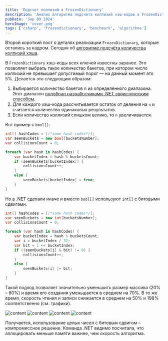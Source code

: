 ```yaml
---
title: 'Подсчет коллизий в FrozenDictionary'
description: 'Анализ алгоритма подсчета коллизий хэш-кодов в FrozenDictionary и его оптимизации с помощью битовых операций'
pubDate: 'Sep 09 2024'
heroImage: 'cover.png'
tags: ['csharp', 'frozendictionary', 'benchmark', 'algorithms']
---
```


Второй короткий пост о деталях реализации `FrozenDictionary`, которые остались за кадром. Сегодня об [алгоритме подсчёта количества коллизий хэша](https://github.com/dotnet/runtime/blob/1c4755daf8f25f067a360c1dcae0d19df989e4e7/src/libraries/System.Collections.Immutable/src/System/Collections/Frozen/FrozenHashTable.cs#L277).

В `FrozenDictionary` хэш-коды всех ключей известны заранее. Это позволяет выбрать такое количество бакетов, при котором число коллизий не превышает допустимый порог — на данный момент это 5%. Делается это следующим образом:

1. Выбирается количество бакетов n из определённого диапазона. Этот диапазон [подобран разработчиками .NET эвристическим способом](https://github.com/dotnet/runtime/blob/1c4755daf8f25f067a360c1dcae0d19df989e4e7/src/libraries/System.Collections.Immutable/src/System/Collections/Frozen/FrozenHashTable.cs#L177).  
2. Для каждого хэш-кода рассчитывается остаток от деления на `n` и считается количество одинаковых результатов.  
3. Если количество коллизий слишком велико, то `n` увеличивается.

Вот пример с `bool[]`:

``` csharp
int[] hashCodes = [/*some hash codes*/];  
var seenBuckets = new bool[bucketsNumber];  
var collisionsCount = 0;

foreach (var hash in hashCodes) {  
    var bucketIndex = hash % bucketsCount;  
    if (seenBuckets[bucketIndex]) {  
        collisionsCount++;  
    }  
    else {  
        seenBuckets[bucketIndex] = true;  
    }  
}
```

Но в .NET сделали иначе и вместо `bool[]` используют `int[]` с битовыми сдвигами.

``` csharp
int[] hashCodes = [/*some hash codes*/];  
var seenBuckets = new int[bucketsNumber];  
var collisionsCount = 0;

foreach (var hash in hashCodes) {  
    var bucketIndex = hash % bucketsCount;  
    var i = bucketIndex / 32;  
    var bit = 1 << bucketIndex;  
    if ((seenBuckets[i] & bit) != 0) {  
        collisionsCount++;  
    }  
    else {  
        seenBuckets[i] |= bit;  
    }  
}
```

Такой подход позволяет значительно уменьшить размер массива (20% – 80%) и время его создания уменьшается в среднем на 70%. В то же время, скорость чтения и записи снижается в среднем на 50% и 198% соответственно (см. графики).

<img src="{{site.baseurl}}/assets/2024/09/2024-09-09-frozen-dictionary-collisions-count/image01.png" alt="content">

<img src="{{site.baseurl}}/assets/2024/09/2024-09-09-frozen-dictionary-collisions-count/image02.png" alt="content">

<img src="{{site.baseurl}}/assets/2024/09/2024-09-09-frozen-dictionary-collisions-count/image03.png" alt="content">

<img src="{{site.baseurl}}/assets/2024/09/2024-09-09-frozen-dictionary-collisions-count/image04.png" alt="content">

Получается, использование целых чисел с битовым сдвигом – компромиссное решение. Команда .NET видимо посчитала, что аллоцировать меньше памяти важнее, чем скорость алгоритма.
